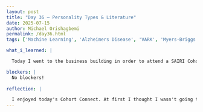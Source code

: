 ```yaml
---
layout: post
title: "Day 36 – Personality Types & Literature"
date: 2025-07-15
author: Michael Orishagbemi
permalink: /day36.html
tags: ['Machine Learning', 'Alzheimers Disease', 'VARK', 'Myers-Briggs', 'Methodology']

what_i_learned: |

  Today I went to the business building in order to attend a SAIRI Cohort Connect featuring Dr. Riggs where she went over different personality types and how that can affect our project. Before that she had us do the same bingo activity we did in our orientation, this time in=person. Next she talked about the different learning styles we all have and our particular personality types using the VARK & Myers-Briggs questionnaire to determine what category we fall into. I got INFP and Mild Aural, meaning I'm a diplomatic person who learns best when someone is telling me what to do. We then ended the cohort with a presentation with our group members dicussing about personalities and learning styles and how that will affect the project. Back to my research work, Ms. Amara helped us better understand what the final outcome of our papers should be and gave us options on how we wanted to struture our methodology.

blockers: |
  No blockers!
  
reflection: |

  I enjoyed today's Cohort Connect. At first I thought I wasn't going to like it due to us covering old ground with the bingo game but after that all the things Dr. Riggs had us do were enjoyable. I always enjoy doing these personality/learning style quizzes to get a better understanding of myself and even though I was a bit annoyed that we had another presentation to do out of the blue I felt as though it was a good exercise for me to practice my speaker skills for the final presetentation on August 1st. In regard to the research work done today, I was able to provide more detailed explanations about the methodology I used in the paper by explaining the importance of the metrics being used (MAE, MSE, RMSE), and discussing the accuracy scores of the model and why they are so high/low.
---
```




